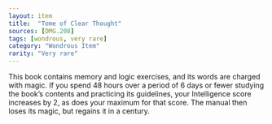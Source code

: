 ```yaml
---
layout: item
title:  "Tome of Clear Thought"
sources: [DMG.208]
tags: [wondrous, very rare]
category: "Wondrous Item"
rarity: "Very rare"
---
```


This book contains memory and logic exercises, and its words are charged with magic. If you spend 48 hours over a period of 6 days or fewer studying the book’s contents and practicing its guidelines, your Intelligence score increases by 2, as does your maximum for that score. The manual then loses its magic, but regains it in a century.